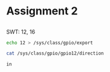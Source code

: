 # Assignment 2

## 

SWT: 12, 16

``` bash
echo 12 > /sys/class/gpio/export
```

``` bash
cat /sys/class/gpio/gpio12/direction
```

```output
in
```
